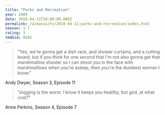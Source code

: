 ```yaml
---
title: "Parks and Recreation"
year: 2009
date: 2018-04-11T10:00:00.000Z
permalink: /almanac/tv/2018-04-11-parks-and-recreation/index.html
season: 1-7
rating: 3
tmdbid: 8592
---
```


> "Yes, we're gonna get a dish rack, and shower curtains, and a cutting board, but if you think for one second that I'm not also gonna get that marshmallow shooter so I can shoot you in the face with marshmallows when you're asleep, then you're the dumbest woman I know."

Andy Dwyer, Season 3, Episode 11

> "Jogging is the worst. I know it keeps you healthy, but god, at what cost?"

Anne Perkins, Season 4, Episode 7
